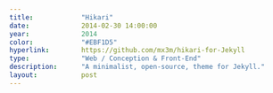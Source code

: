 ```yaml
---
title:            "Hikari"
date:             2014-02-30 14:00:00
year:             2014
color:            "#EBF1D5"
hyperlink:        https://github.com/mx3m/hikari-for-Jekyll
type:             "Web / Conception & Front-End"
description:      "A minimalist, open-source, theme for Jekyll."
layout:           post
---
```



